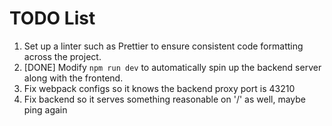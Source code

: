 # TODO List

1. Set up a linter such as Prettier to ensure consistent code formatting across the project.
2. [DONE] Modify `npm run dev` to automatically spin up the backend server along with the frontend.
3. Fix webpack configs so it knows the backend proxy port is 43210
4. Fix backend so it serves something reasonable on '/' as well, maybe ping again
